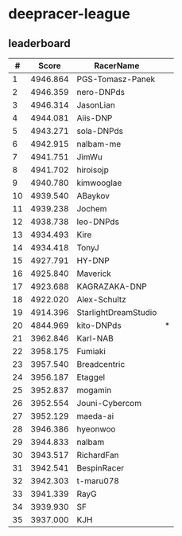 # deepracer-league

## leaderboard

<!-- leaderboard -->
| # | Score | RacerName |   |
| - | ----- | --------- | - |
| 1 | 4946.864 | PGS-Tomasz-Panek | |
| 2 | 4946.359 | nero-DNPds | |
| 3 | 4946.314 | JasonLian | |
| 4 | 4944.081 | Aiis-DNP | |
| 5 | 4943.271 | sola-DNPds | |
| 6 | 4942.915 | nalbam-me | |
| 7 | 4941.751 | JimWu | |
| 8 | 4941.702 | hiroisojp | |
| 9 | 4940.780 | kimwooglae | |
| 10 | 4939.540 | ABaykov | |
| 11 | 4939.238 | Jochem | |
| 12 | 4938.738 | leo-DNPds | |
| 13 | 4934.493 | Kire | |
| 14 | 4934.418 | TonyJ | |
| 15 | 4927.791 | HY-DNP | |
| 16 | 4925.840 | Maverick | |
| 17 | 4923.688 | KAGRAZAKA-DNP | |
| 18 | 4922.020 | Alex-Schultz | |
| 19 | 4914.396 | StarlightDreamStudio | |
| 20 | 4844.969 | kito-DNPds | * |
| 21 | 3962.846 | Karl-NAB | |
| 22 | 3958.175 | Fumiaki | |
| 23 | 3957.540 | Breadcentric | |
| 24 | 3956.187 | Etaggel | |
| 25 | 3952.837 | mogamin | |
| 26 | 3952.554 | Jouni-Cybercom | |
| 27 | 3952.129 | maeda-ai | |
| 28 | 3946.386 | hyeonwoo | |
| 29 | 3944.833 | nalbam | |
| 30 | 3943.517 | RichardFan | |
| 31 | 3942.541 | BespinRacer | |
| 32 | 3942.303 | t-maru078 | |
| 33 | 3941.339 | RayG | |
| 34 | 3939.930 | SF | |
| 35 | 3937.000 | KJH | |
